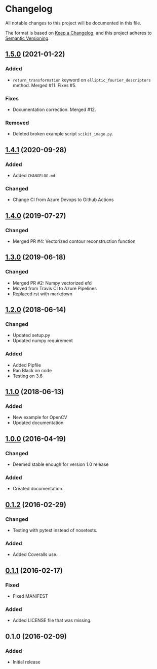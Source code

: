 # Changelog
All notable changes to this project will be documented in this file.

The format is based on [Keep a Changelog](https://keepachangelog.com/en/1.0.0/),
and this project adheres to [Semantic Versioning](https://semver.org/spec/v2.0.0.html).

## [1.5.0] (2021-01-22)

### Added

- `return_transformation` keyword on `elliptic_fourier_descriptors` method. Merged #11. Fixes #5.

### Fixes

- Documentation correction. Merged #12.

### Removed

- Deleted broken example script `scikit_image.py`.

## [1.4.1] (2020-09-28)

### Added

- Added `CHANGELOG.md`

### Changed

- Change CI from Azure Devops to Github Actions

## [1.4.0] (2019-07-27)

### Changed

- Merged PR #4: Vectorized contour reconstruction function

## [1.3.0] (2019-06-18)

### Changed

- Merged PR #2: Numpy vectorized efd
- Moved from Travis CI to Azure Pipelines
- Replaced rst with markdown

## [1.2.0] (2018-06-14)

### Changed

- Updated setup.py
- Updated numpy requirement

### Added

- Added Pipfile
- Ran Black on code
- Testing on 3.6

## [1.1.0] (2018-06-13)

### Added

- New example for OpenCV
- Updated documentation

## [1.0.0] (2016-04-19)

### Changed

- Deemed stable enough for version 1.0 release

### Added

- Created documentation.

## [0.1.2] (2016-02-29)

### Changed

- Testing with pytest instead of nosetests.

### Added

- Added Coveralls use.

## [0.1.1] (2016-02-17)

### Fixed

- Fixed MANIFEST

### Added

- Added LICENSE file that was missing.

## 0.1.0 (2016-02-09)

### Added

- Initial release


[Unreleased]: https://github.com/hbldh/pyefd/compare/HEAD...v1.5.0
[1.5.0]: https://github.com/hbldh/pyefd/compare/v1.4.1...v1.5.0
[1.4.1]: https://github.com/hbldh/pyefd/compare/v1.4.0...v1.4.1
[1.4.0]: https://github.com/hbldh/pyefd/compare/v1.3.0...v1.4.0
[1.3.0]: https://github.com/hbldh/pyefd/compare/v1.2.0...v1.3.0
[1.2.0]: https://github.com/hbldh/pyefd/compare/v1.1.0...v1.2.0
[1.1.0]: https://github.com/hbldh/pyefd/compare/v1.0.0...v1.1.0
[1.0.0]: https://github.com/hbldh/pyefd/compare/v0.1.2...v1.0.0
[0.1.2]: https://github.com/hbldh/pyefd/compare/v0.1.1...v0.1.2
[0.1.1]: https://github.com/hbldh/pyefd/compare/v0.1.0...v0.1.1
